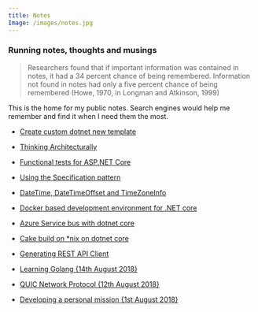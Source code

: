 ```yaml
---
title: Notes
Image: /images/notes.jpg
---
```


### Running notes, thoughts and musings
> Researchers found that if important information was contained in notes, it had a 34 percent chance of being remembered. Information not found in notes had only a five percent chance of being remembered (Howe, 1970, in Longman and Atkinson, 1999)

This is the home for my public notes. Search engines would help me remember and find it when I need them the most.

- [Create custom dotnet new template](/notes/create-custom-dotnet-project-template)

- [Thinking Architecturally](/notes/thinking-architecturally-enforcing-arch)

- [Functional tests for ASP.NET Core](/notes/integration-test-aspnetcore-api)

- [Using the Specification pattern](/notes/specification-pattern-for-querying)

- [DateTime, DateTimeOffset and TimeZoneInfo ](/notes/beware-datetime-timezone)

- [Docker based development environment for .NET core](/notes/docker-based-netcore-dev)

- [Azure Service bus with dotnet core](/notes/azure-service-bus-with-dotnetcore)

- [Cake build on *nix on dotnet core](/notes/cake-on-mac-dotnet-core)

- [Generating REST API Client](/notes/generating-webapi-client)

- [Learning Golang {14th August 2018}](/notes/learning-go)

- [QUIC Network Protocol {12th August 2018}](/notes/quic-network-protocol)

- [Developing a personal mission {1st August 2018}](/notes/developing-a-mission)
